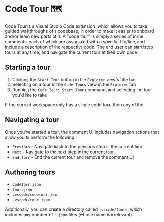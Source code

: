 # Code Tour 🗺️

Code Tour is a Visual Studio Code extension, which allows you to take guided walkthroughs of a codebase, in order to make it easier to onboard and/or learn new parts of it. A "code tour" is simply a series of inline comments, each of which are associated with a specific file/line, and include a description of the respective code. The end user can start/stop tours at any time, and navigate the current tour at their own pace.

## Starting a tour

1. Clicking the `Start Tour` button in the `Explorer` view's title bar
1. Selecting on a tour in the `Code Tours` view in the `Explorer` tab
1. Running the `Code Tour: Start Tour` command, and selecting the tour you'd like to take

If the current workspace only has a single code tour, then any of the

## Navigating a tour

Once you've started a tour, the comment UI includes navigation actions that allow you to perform the following:

- `Previous` - Navigate back to the previous step in the current tour
- `Next` - Navigate to the next step in the current tour
- `End Tour` - End the current tour and remove the comment UI

## Authoring tours

- `codetour.json`
- `tour.json`
- `.vscode/codetour.json`
- `.vscode/tour.json`

Additionally, you can create a directory called `.vscode/tours`, which includes any number of `*.json` files (whose name is irrelevant).
